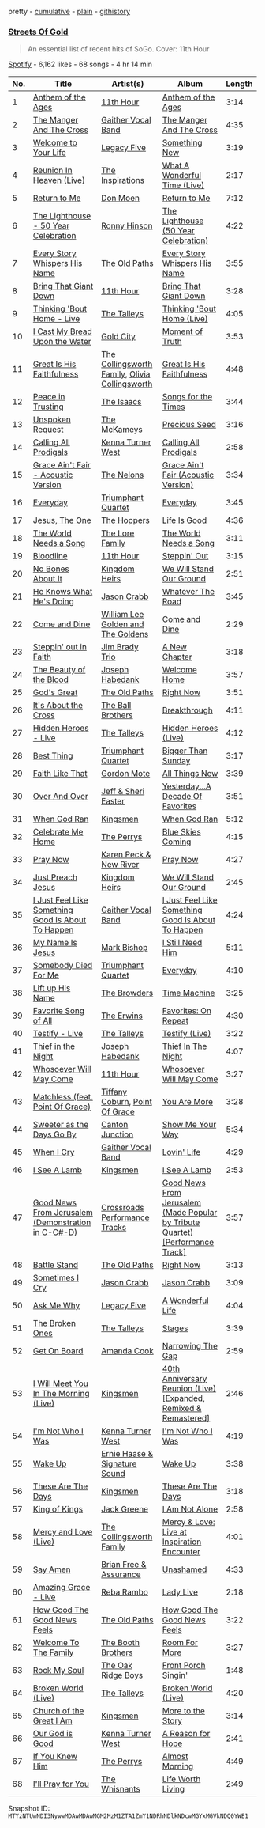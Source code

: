 pretty - [cumulative](/playlists/cumulative/37i9dQZF1DXdP7Xdr0y4p4.md) - [plain](/playlists/plain/37i9dQZF1DXdP7Xdr0y4p4) - [githistory](https://github.githistory.xyz/mackorone/spotify-playlist-archive/blob/main/playlists/plain/37i9dQZF1DXdP7Xdr0y4p4)

### [Streets Of Gold](https://open.spotify.com/playlist/37i9dQZF1DXdP7Xdr0y4p4)

> An essential list of recent hits of SoGo\.  Cover: 11th Hour

[Spotify](https://open.spotify.com/user/spotify) - 6,162 likes - 68 songs - 4 hr 14 min

| No. | Title | Artist(s) | Album | Length |
|---|---|---|---|---|
| 1 | [Anthem of the Ages](https://open.spotify.com/track/0F3sh3OSyT1LwVJuMlP0Dq) | [11th Hour](https://open.spotify.com/artist/1HtIwustFdmwPcgO3IuShY) | [Anthem of the Ages](https://open.spotify.com/album/6llHCfaQDHhPsHI1xDJeWv) | 3:14 |
| 2 | [The Manger And The Cross](https://open.spotify.com/track/6GsbpLss1jkRLvoLVP2Hhp) | [Gaither Vocal Band](https://open.spotify.com/artist/0pjLiK5qb4Zr0PWRNkdd2o) | [The Manger And The Cross](https://open.spotify.com/album/4f8wygcqODEfKb6at9FOIy) | 4:35 |
| 3 | [Welcome to Your Life](https://open.spotify.com/track/5NiZESfwDHW1gRgrZr1wGY) | [Legacy Five](https://open.spotify.com/artist/5Lp4dWpZlJJj3dhrgoeZYk) | [Something New](https://open.spotify.com/album/60vvK9ecxcFAaHEr0yqI24) | 3:19 |
| 4 | [Reunion In Heaven \(Live\)](https://open.spotify.com/track/6Uxn3QxcZGsTsY0bsMiUfr) | [The Inspirations](https://open.spotify.com/artist/5r3AH74NQJVPeRGmBfnNf3) | [What A Wonderful Time \(Live\)](https://open.spotify.com/album/017dDngI2UkE14N4MS5DCK) | 2:17 |
| 5 | [Return to Me](https://open.spotify.com/track/1PTSNsuDlyRzHeYQV1hkSt) | [Don Moen](https://open.spotify.com/artist/2JGLjTHV2t8u8wxmLaiFfe) | [Return to Me](https://open.spotify.com/album/6tagHeuKrx8MSlkhaJ06Nt) | 7:12 |
| 6 | [The Lighthouse \- 50 Year Celebration](https://open.spotify.com/track/2ZGDPgfa0rOiRezBCY56qk) | [Ronny Hinson](https://open.spotify.com/artist/6b5TbMekdEbb75ItLBOoRs) | [The Lighthouse \(50 Year Celebration\)](https://open.spotify.com/album/7DTKYFvwOP0q9jBz6OtclE) | 4:22 |
| 7 | [Every Story Whispers His Name](https://open.spotify.com/track/2ZvOh0YUXRj2eSt2cyy88m) | [The Old Paths](https://open.spotify.com/artist/59FfqLqvVuyo9AIdEnR0HG) | [Every Story Whispers His Name](https://open.spotify.com/album/7sasgGYqy8DeKcIAgWpOsl) | 3:55 |
| 8 | [Bring That Giant Down](https://open.spotify.com/track/1yQKThtFLWSoDv902wHktC) | [11th Hour](https://open.spotify.com/artist/1HtIwustFdmwPcgO3IuShY) | [Bring That Giant Down](https://open.spotify.com/album/05MoI6gUdmGsyNIWuVK1qE) | 3:28 |
| 9 | [Thinking 'Bout Home \- Live](https://open.spotify.com/track/6xxUWn3zrgrMieEFUZRR9Z) | [The Talleys](https://open.spotify.com/artist/0xAHllnAJZX2DlM8z2A0hC) | [Thinking 'Bout Home \(Live\)](https://open.spotify.com/album/2JsF6YxWsHttLPXvlr8940) | 4:05 |
| 10 | [I Cast My Bread Upon the Water](https://open.spotify.com/track/33MymV61MWpNGsjDUv69s5) | [Gold City](https://open.spotify.com/artist/6CkyBXEUTNVKtjuvpm4FrY) | [Moment of Truth](https://open.spotify.com/album/2Z9lZaIJuZMe0AMrgSKU3n) | 3:53 |
| 11 | [Great Is His Faithfulness](https://open.spotify.com/track/5DQ1iZR8EKRFezKYiRxYaA) | [The Collingsworth Family](https://open.spotify.com/artist/4B43yyRlfQgDEhDPq35wUc), [Olivia Collingsworth](https://open.spotify.com/artist/0Kp8BEwvYuGMcuKu5aEuCC) | [Great Is His Faithfulness](https://open.spotify.com/album/7HfV6ry5U4qHaQlq6lSfzt) | 4:48 |
| 12 | [Peace in Trusting](https://open.spotify.com/track/0bRCxiCy7DKlaaa0cfZqc4) | [The Isaacs](https://open.spotify.com/artist/7Gr7Uulfyw9J9F74eQfBOp) | [Songs for the Times](https://open.spotify.com/album/37dXrupCMdsgBbOWlOy55U) | 3:44 |
| 13 | [Unspoken Request](https://open.spotify.com/track/0YgjI0mxkyf52glsaxk2oX) | [The McKameys](https://open.spotify.com/artist/5XKuliaOmskgaVt1VQ6ljF) | [Precious Seed](https://open.spotify.com/album/2kjRMGXR9PsTasb7zKvkXV) | 3:16 |
| 14 | [Calling All Prodigals](https://open.spotify.com/track/4jdJvWsnlNhFNeTbqgPVa1) | [Kenna Turner West](https://open.spotify.com/artist/2Xlx8qrPLqmZbifn6PE5s5) | [Calling All Prodigals](https://open.spotify.com/album/5LjtN5nPD49fmR5UrSwCA7) | 2:58 |
| 15 | [Grace Ain't Fair \- Acoustic Version](https://open.spotify.com/track/2CEBwToSll6HnKr0op8WQH) | [The Nelons](https://open.spotify.com/artist/6qL6hgjCwgoC8VG7MuY7wn) | [Grace Ain't Fair \(Acoustic Version\)](https://open.spotify.com/album/45ijAsVgyLl4kDnTAUeh17) | 3:34 |
| 16 | [Everyday](https://open.spotify.com/track/3q0HpebwPnwOXkBJ17n0Fy) | [Triumphant Quartet](https://open.spotify.com/artist/60yKIk5WTQfPrkZPcdohVC) | [Everyday](https://open.spotify.com/album/5rI5TQVg0ZKN3bm2yDx2tA) | 3:45 |
| 17 | [Jesus, The One](https://open.spotify.com/track/0TMGJmaXAKnUPmigOH5qrA) | [The Hoppers](https://open.spotify.com/artist/76De3CbnkyCKbNg5vDSqI7) | [Life Is Good](https://open.spotify.com/album/1vkIZ63AoFY6zRWyeQsZ0L) | 4:36 |
| 18 | [The World Needs a Song](https://open.spotify.com/track/2m03vLyMsBkWaEYwJOfP5T) | [The Lore Family](https://open.spotify.com/artist/4LumramOIgEFgFyNkYeb94) | [The World Needs a Song](https://open.spotify.com/album/4E9MITR2tZPyaUOPQpmUOJ) | 3:11 |
| 19 | [Bloodline](https://open.spotify.com/track/4csB0M65mPjoCpo1g9EQiB) | [11th Hour](https://open.spotify.com/artist/1HtIwustFdmwPcgO3IuShY) | [Steppin' Out](https://open.spotify.com/album/0wzJOZsUHlbbxahsZQl2PM) | 3:15 |
| 20 | [No Bones About It](https://open.spotify.com/track/7IdjRdGpf5aLXrZfh9cUFl) | [Kingdom Heirs](https://open.spotify.com/artist/6CPiQbiF0iVrQfGa4iDjqW) | [We Will Stand Our Ground](https://open.spotify.com/album/3KoNQ5R7a9Yz7MEzqyQtE7) | 2:51 |
| 21 | [He Knows What He's Doing](https://open.spotify.com/track/383ZB6TdF6qxpbvxJFLDVn) | [Jason Crabb](https://open.spotify.com/artist/61SFRZAmfyJhcffwR2Ijuq) | [Whatever The Road](https://open.spotify.com/album/2ghMlC7X6dQkmIz970kP1x) | 3:45 |
| 22 | [Come and Dine](https://open.spotify.com/track/6tf81aaHf2TumDPjrkPlr6) | [William Lee Golden and The Goldens](https://open.spotify.com/artist/3DBCHVQNlapluGiMfXZDFX) | [Come and Dine](https://open.spotify.com/album/7y5dsM3Tre13QHcSG1L8tC) | 2:29 |
| 23 | [Steppin' out in Faith](https://open.spotify.com/track/3oD8RRGLXHwk4vEMkbBo9k) | [Jim Brady Trio](https://open.spotify.com/artist/370fla8RwoHgAhGzUy56OB) | [A New Chapter](https://open.spotify.com/album/5uAhKPfP2Iy5lCgxLUQEpN) | 3:18 |
| 24 | [The Beauty of the Blood](https://open.spotify.com/track/7ELkReejYTA1hjQGOD5bqN) | [Joseph Habedank](https://open.spotify.com/artist/1E5fXe9FugDtjPJXLjc3be) | [Welcome Home](https://open.spotify.com/album/2LjXeIcEyGlhab8TIGTizP) | 3:57 |
| 25 | [God's Great](https://open.spotify.com/track/5tQUIqejsQcWPaRnqPB3nE) | [The Old Paths](https://open.spotify.com/artist/59FfqLqvVuyo9AIdEnR0HG) | [Right Now](https://open.spotify.com/album/5stgFFoGFOkFz9gzvLMFRl) | 3:51 |
| 26 | [It's About the Cross](https://open.spotify.com/track/4VrSBQliLFkLvIB28wovQ5) | [The Ball Brothers](https://open.spotify.com/artist/5XeW4GrOw5InOknCsAo1Js) | [Breakthrough](https://open.spotify.com/album/51ycbHjIPZYsJAPDaUix4w) | 4:11 |
| 27 | [Hidden Heroes \- Live](https://open.spotify.com/track/0GM6FGGTxnYtVFyJKngteZ) | [The Talleys](https://open.spotify.com/artist/0xAHllnAJZX2DlM8z2A0hC) | [Hidden Heroes \(Live\)](https://open.spotify.com/album/6r7WdJdlmywE97i8PFq7VT) | 4:12 |
| 28 | [Best Thing](https://open.spotify.com/track/2LqfoPg1e7dud9HJSnaVsn) | [Triumphant Quartet](https://open.spotify.com/artist/60yKIk5WTQfPrkZPcdohVC) | [Bigger Than Sunday](https://open.spotify.com/album/0RgdcpTzlEU9m0WnfgsU19) | 3:17 |
| 29 | [Faith Like That](https://open.spotify.com/track/1cxxA1gqowDgJTwCGDZsi9) | [Gordon Mote](https://open.spotify.com/artist/08EFt670UCZCyxbhI1VtxG) | [All Things New](https://open.spotify.com/album/1PcbJ1DL1tFKjAzsBEoEVe) | 3:39 |
| 30 | [Over And Over](https://open.spotify.com/track/7Ls6kzTQupYI8fFZpIUVOR) | [Jeff & Sheri Easter](https://open.spotify.com/artist/6AiuFk4YUoY4xi15OZJfKm) | [Yesterday...A Decade Of Favorites](https://open.spotify.com/album/6U0rivrrxj5NwfEaWabiys) | 3:51 |
| 31 | [When God Ran](https://open.spotify.com/track/78bkWzaZ616DTt9HdkM0MN) | [Kingsmen](https://open.spotify.com/artist/1KqnnHm6UY5FW6UENrzSVX) | [When God Ran](https://open.spotify.com/album/49A6zoKKgvWWT8HGHPzXR9) | 5:12 |
| 32 | [Celebrate Me Home](https://open.spotify.com/track/0GKnuQf2zv5k8nOQm8HHFd) | [The Perrys](https://open.spotify.com/artist/1xRTBMpX8h8nOZ60Gg98gU) | [Blue Skies Coming](https://open.spotify.com/album/3Ze6pRPw4B3vN99kCnYIHt) | 4:15 |
| 33 | [Pray Now](https://open.spotify.com/track/6BT4eCTe1MiGwAGgf5ezpJ) | [Karen Peck & New River](https://open.spotify.com/artist/7F1556VoxW6M06EOc2AnA5) | [Pray Now](https://open.spotify.com/album/12uzTrOLpxr3j6zr0PLbC3) | 4:27 |
| 34 | [Just Preach Jesus](https://open.spotify.com/track/0KXbJXbFUByTOansdOsijJ) | [Kingdom Heirs](https://open.spotify.com/artist/6CPiQbiF0iVrQfGa4iDjqW) | [We Will Stand Our Ground](https://open.spotify.com/album/3KoNQ5R7a9Yz7MEzqyQtE7) | 2:45 |
| 35 | [I Just Feel Like Something Good Is About To Happen](https://open.spotify.com/track/36uHT3Npk2Iyan0kUSjoy4) | [Gaither Vocal Band](https://open.spotify.com/artist/0pjLiK5qb4Zr0PWRNkdd2o) | [I Just Feel Like Something Good Is About To Happen](https://open.spotify.com/album/0UgqudWrWv3esKDrmyxTYc) | 4:24 |
| 36 | [My Name Is Jesus](https://open.spotify.com/track/4YCt6MI1Q2SXgPwd8KytpO) | [Mark Bishop](https://open.spotify.com/artist/1rB6iNJyZrKajKrOBwTO6k) | [I Still Need Him](https://open.spotify.com/album/1RAQZp4SUgNfFoZN3NulUu) | 5:11 |
| 37 | [Somebody Died For Me](https://open.spotify.com/track/0nr8WV9wznKesNCCGZUcVT) | [Triumphant Quartet](https://open.spotify.com/artist/60yKIk5WTQfPrkZPcdohVC) | [Everyday](https://open.spotify.com/album/5rI5TQVg0ZKN3bm2yDx2tA) | 4:10 |
| 38 | [Lift up His Name](https://open.spotify.com/track/23a025gnBl8S0b7Cb9Bz0S) | [The Browders](https://open.spotify.com/artist/4Ug1lA45bfmGwUx76BWWfW) | [Time Machine](https://open.spotify.com/album/0Sl1oCoNsDtCkSLTaTZzpP) | 3:25 |
| 39 | [Favorite Song of All](https://open.spotify.com/track/1jqCZajfj6hAU1RHixoxbd) | [The Erwins](https://open.spotify.com/artist/6fP0zhB7y3p0SKO513H9DD) | [Favorites: On Repeat](https://open.spotify.com/album/7GnVw92Aav72gGVMpG0aXM) | 4:30 |
| 40 | [Testify \- Live](https://open.spotify.com/track/5JQBq5YWP6H0b0OIaJSzDX) | [The Talleys](https://open.spotify.com/artist/0xAHllnAJZX2DlM8z2A0hC) | [Testify \(Live\)](https://open.spotify.com/album/53E0HAxK112tVbsD1XFs2q) | 3:22 |
| 41 | [Thief in the Night](https://open.spotify.com/track/4oScvPoK3ryJ1uzpt4Giw7) | [Joseph Habedank](https://open.spotify.com/artist/1E5fXe9FugDtjPJXLjc3be) | [Thief In The Night](https://open.spotify.com/album/7AfTSlpi35PwEvxGY0otef) | 4:07 |
| 42 | [Whosoever Will May Come](https://open.spotify.com/track/1RSXQz5Uz8R4gFffQUNzlJ) | [11th Hour](https://open.spotify.com/artist/1HtIwustFdmwPcgO3IuShY) | [Whosoever Will May Come](https://open.spotify.com/album/1UrH5E64Q7BAzpnJeQCi3a) | 3:27 |
| 43 | [Matchless \(feat\. Point Of Grace\)](https://open.spotify.com/track/1iiheCt1EQk8br6NV3f7Y1) | [Tiffany Coburn](https://open.spotify.com/artist/7G6drNZysjZcTxmpTo2vGt), [Point Of Grace](https://open.spotify.com/artist/5y1gFSVnE4DGxUxHeKrGk6) | [You Are More](https://open.spotify.com/album/0HpHgwxC0aBokDhE018SUO) | 3:28 |
| 44 | [Sweeter as the Days Go By](https://open.spotify.com/track/7G6WP9xJHIa18Kr6hFKPoI) | [Canton Junction](https://open.spotify.com/artist/7HuVvxJh7p17tDsVFYIUx9) | [Show Me Your Way](https://open.spotify.com/album/2iiRvEnI8qJCBmxfKZfeDT) | 5:34 |
| 45 | [When I Cry](https://open.spotify.com/track/2bJScwpBnrV9USmlpw9txU) | [Gaither Vocal Band](https://open.spotify.com/artist/0pjLiK5qb4Zr0PWRNkdd2o) | [Lovin' Life](https://open.spotify.com/album/3yJTnFHeDojQEa0LdfVQ1C) | 4:29 |
| 46 | [I See A Lamb](https://open.spotify.com/track/2V5aD50WG4J5eLjiOyCLBn) | [Kingsmen](https://open.spotify.com/artist/1KqnnHm6UY5FW6UENrzSVX) | [I See A Lamb](https://open.spotify.com/album/5ocCbRaVO5EO596UcSP85r) | 2:53 |
| 47 | [Good News From Jerusalem \(Demonstration in C\-C\#\-D\)](https://open.spotify.com/track/3KbuCBE1F1dPBEBaLAN6hb) | [Crossroads Performance Tracks](https://open.spotify.com/artist/6aIaHnJNo69R2FX2PWKLiF) | [Good News From Jerusalem \(Made Popular by Tribute Quartet\) \[Performance Track\]](https://open.spotify.com/album/1T2TM15utzZjxJxO674Q3H) | 3:57 |
| 48 | [Battle Stand](https://open.spotify.com/track/0HupMziol0Akt3BxX4gfqZ) | [The Old Paths](https://open.spotify.com/artist/59FfqLqvVuyo9AIdEnR0HG) | [Right Now](https://open.spotify.com/album/5stgFFoGFOkFz9gzvLMFRl) | 3:13 |
| 49 | [Sometimes I Cry](https://open.spotify.com/track/3r3bRYlirC5owzlvEusqQk) | [Jason Crabb](https://open.spotify.com/artist/61SFRZAmfyJhcffwR2Ijuq) | [Jason Crabb](https://open.spotify.com/album/2zahwYyeNKSLhbRmbaiARq) | 3:09 |
| 50 | [Ask Me Why](https://open.spotify.com/track/55IKPUwWJCXf6TayPoPjHx) | [Legacy Five](https://open.spotify.com/artist/5Lp4dWpZlJJj3dhrgoeZYk) | [A Wonderful Life](https://open.spotify.com/album/48Azk8b2RvpqM28WVMO6jN) | 4:04 |
| 51 | [The Broken Ones](https://open.spotify.com/track/0gdMxfopB9G1HYTpFBIwh8) | [The Talleys](https://open.spotify.com/artist/0xAHllnAJZX2DlM8z2A0hC) | [Stages](https://open.spotify.com/album/0LahGugFPCcDTUPG7OA7bx) | 3:39 |
| 52 | [Get On Board](https://open.spotify.com/track/5ouVj70EPUseD8zFovkCU5) | [Amanda Cook](https://open.spotify.com/artist/6BoGPE6HncyAwa1Ka8uQVn) | [Narrowing The Gap](https://open.spotify.com/album/0LTfDbC0Afyc7eDK1Gp59Z) | 2:59 |
| 53 | [I Will Meet You In The Morning \(Live\)](https://open.spotify.com/track/32l9DEfiZd5xsu84XgTGnX) | [Kingsmen](https://open.spotify.com/artist/1KqnnHm6UY5FW6UENrzSVX) | [40th Anniversary Reunion \(Live\) \[Expanded, Remixed & Remastered\]](https://open.spotify.com/album/5MeldE3iEJv64gRyPgVVed) | 2:46 |
| 54 | [I'm Not Who I Was](https://open.spotify.com/track/5sYLGagWKJDOHvFl64nkT0) | [Kenna Turner West](https://open.spotify.com/artist/2Xlx8qrPLqmZbifn6PE5s5) | [I'm Not Who I Was](https://open.spotify.com/album/4qV2L4VBvvZGbbeCCnRfQ9) | 4:19 |
| 55 | [Wake Up](https://open.spotify.com/track/1psN7GabVAeaBo0lTaDNUM) | [Ernie Haase & Signature Sound](https://open.spotify.com/artist/3Qp9Qtdb5G8QYHWfe5qxi0) | [Wake Up](https://open.spotify.com/album/2YUHflr83aTEzmqzpAWH57) | 3:38 |
| 56 | [These Are The Days](https://open.spotify.com/track/5R8RKqIh4EKQKY5U5Q8K8y) | [Kingsmen](https://open.spotify.com/artist/1KqnnHm6UY5FW6UENrzSVX) | [These Are The Days](https://open.spotify.com/album/4NLFC87jCshYTUAz3hbhP6) | 3:18 |
| 57 | [King of Kings](https://open.spotify.com/track/2ZbBnFvIivkLCMsAUFIVrU) | [Jack Greene](https://open.spotify.com/artist/14h0UcPJlGYv5Qrjp7m1jQ) | [I Am Not Alone](https://open.spotify.com/album/3Ty52esdbMGej9m3Fzb1hR) | 2:58 |
| 58 | [Mercy and Love \(Live\)](https://open.spotify.com/track/4XEKTuzeKRRTHMywg78W7u) | [The Collingsworth Family](https://open.spotify.com/artist/4B43yyRlfQgDEhDPq35wUc) | [Mercy & Love: Live at Inspiration Encounter](https://open.spotify.com/album/0B9u8UWn6w4oMDrzwJP67J) | 4:01 |
| 59 | [Say Amen](https://open.spotify.com/track/2jMoBd2SMyipPWJum2Mpre) | [Brian Free & Assurance](https://open.spotify.com/artist/57PRB2opCrH6LlWS4INhi0) | [Unashamed](https://open.spotify.com/album/0d7pyEQyRk7xYrz3NKVi9m) | 4:33 |
| 60 | [Amazing Grace \- Live](https://open.spotify.com/track/6iF0LJxXQRd9DRerYn1gts) | [Reba Rambo](https://open.spotify.com/artist/6y2tjWl8UpGi97UMXejdWS) | [Lady Live](https://open.spotify.com/album/7mrdfWxt9T51qcDCjEYGt4) | 2:18 |
| 61 | [How Good The Good News Feels](https://open.spotify.com/track/0k8agTGVV7FE3Pr8UfZTUY) | [The Old Paths](https://open.spotify.com/artist/59FfqLqvVuyo9AIdEnR0HG) | [How Good The Good News Feels](https://open.spotify.com/album/1g7XmVw8AnXQJs8ReQcFNq) | 3:22 |
| 62 | [Welcome To The Family](https://open.spotify.com/track/4HqLgAbPz9pBuCCJbh5fiR) | [The Booth Brothers](https://open.spotify.com/artist/01uI1SCsA0pLwWa2ENV6Gv) | [Room For More](https://open.spotify.com/album/10oPZTgvpINdckHN8yHUuD) | 3:27 |
| 63 | [Rock My Soul](https://open.spotify.com/track/6bb7yezS8C4RwLbWKDtiAN) | [The Oak Ridge Boys](https://open.spotify.com/artist/3XnO697XIus1M0cMuxZjos) | [Front Porch Singin'](https://open.spotify.com/album/41ueL4w9hoGodvfWHjLfCY) | 1:48 |
| 64 | [Broken World \(Live\)](https://open.spotify.com/track/36lqRaHy8SvzzFuMHeU3yb) | [The Talleys](https://open.spotify.com/artist/0xAHllnAJZX2DlM8z2A0hC) | [Broken World \(Live\)](https://open.spotify.com/album/704HVxXURpxPr2Km61Z1W4) | 4:20 |
| 65 | [Church of the Great I Am](https://open.spotify.com/track/3UaRwZMjw140KkSrtc1ULO) | [Kingsmen](https://open.spotify.com/artist/1KqnnHm6UY5FW6UENrzSVX) | [More to the Story](https://open.spotify.com/album/4xdKJAW8nrvV3iS5lpjE4K) | 3:14 |
| 66 | [Our God is Good](https://open.spotify.com/track/1eeoUlUl4sHSl2aGXUZQlM) | [Kenna Turner West](https://open.spotify.com/artist/2Xlx8qrPLqmZbifn6PE5s5) | [A Reason for Hope](https://open.spotify.com/album/2WKckikhi47xXYN9H6WLML) | 2:41 |
| 67 | [If You Knew Him](https://open.spotify.com/track/4lWaLcpZhP7GgTqFgjc5t7) | [The Perrys](https://open.spotify.com/artist/1xRTBMpX8h8nOZ60Gg98gU) | [Almost Morning](https://open.spotify.com/album/5iCQcKosR5DEcERoVT8Euu) | 4:49 |
| 68 | [I'll Pray for You](https://open.spotify.com/track/1MzGa0yXkZhjUGDO7oxamj) | [The Whisnants](https://open.spotify.com/artist/4c7zlvrqio2WjtIIGTx1pm) | [Life Worth Living](https://open.spotify.com/album/6elC8eo9nVpB1mfxMHAoF2) | 2:49 |

Snapshot ID: `MTYzNTUwNDI3NywwMDAwMDAwMGM2MzM1ZTA1ZmY1NDRhNDlkNDcwMGYxMGVkNDQ0YWE1`
